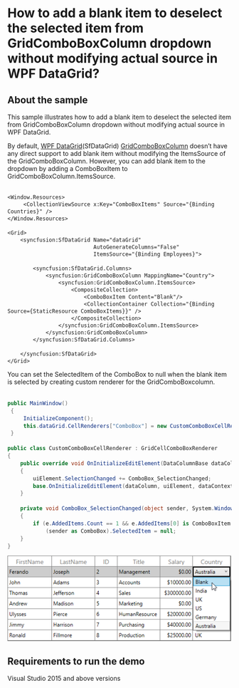 # How to add a blank item to deselect the selected item from GridComboBoxColumn dropdown without modifying actual source in WPF DataGrid?

## About the sample

This sample illustrates how to add a blank item to deselect the selected item from GridComboBoxColumn dropdown without modifying actual source in WPF DataGrid.

By default, [WPF DataGrid](https://www.syncfusion.com/wpf-ui-controls/datagrid)(SfDataGrid) [GridComboBoxColumn](https://help.syncfusion.com/cr/wpf/Syncfusion.UI.Xaml.Grid.GridComboBoxColumn.html) doesn’t have any direct support to add blank item without modifying the ItemsSource of the GridComboBoxColumn. However, you can add blank item to the dropdown by adding a ComboBoxItem to GridComboBoxColumn.ItemsSource. 

```Xaml

<Window.Resources>
     <CollectionViewSource x:Key="ComboBoxItems" Source="{Binding Countries}" />
</Window.Resources>

<Grid>
    <syncfusion:SfDataGrid Name="dataGrid"
                           AutoGenerateColumns="False"
                           ItemsSource="{Binding Employees}">

        <syncfusion:SfDataGrid.Columns>
            <syncfusion:GridComboBoxColumn MappingName="Country">
                <syncfusion:GridComboBoxColumn.ItemsSource>
                    <CompositeCollection>
                        <ComboBoxItem Content="Blank"/>
                        <CollectionContainer Collection="{Binding Source={StaticResource ComboBoxItems}}" />
                    </CompositeCollection>
                </syncfusion:GridComboBoxColumn.ItemsSource>
            </syncfusion:GridComboBoxColumn>
        </syncfusion:SfDataGrid.Columns>

    </syncfusion:SfDataGrid>
</Grid>

```

You can set the SelectedItem of the ComboBox to null when the blank item is selected by creating custom renderer for the GridComboBoxcolumn.

``` c#

public MainWindow()
 {
     InitializeComponent();
     this.dataGrid.CellRenderers["ComboBox"] = new CustomComboBoxCellRenderer();
 }

public class CustomComboBoxCellRenderer : GridCellComboBoxRenderer
{
    public override void OnInitializeEditElement(DataColumnBase dataColumn, ComboBox uiElement, object dataContext)
    {
        uiElement.SelectionChanged += ComboBox_SelectionChanged;
        base.OnInitializeEditElement(dataColumn, uiElement, dataContext);
    }

    private void ComboBox_SelectionChanged(object sender, System.Windows.Controls.SelectionChangedEventArgs e)
    {
        if (e.AddedItems.Count == 1 && e.AddedItems[0] is ComboBoxItem && (e.AddedItems[0] as ComboBoxItem).Content.ToString() == "Blank")
            (sender as ComboBox).SelectedItem = null;
    }
}

```

![GridComboBoxColumn with blank item](ComboBox_BlankItem.png)

## Requirements to run the demo
Visual Studio 2015 and above versions




